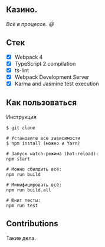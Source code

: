 Казино.
------------------------------
_Всё в процессе. :smiley:_

## Стек

- [x] Webpack 4
- [x] TypeScript 2 compilation
- [x] ts-lint
- [x] Webpack Development Server
- [x] Karma and Jasmine test execution

## Как пользоваться

Инструкция

```
$ git clone

# Установите все зависимости
$ npm install (можно и Yarn)

# Запуск watch-режима (hot-reload):
npm start

# Можно сбилдить всё:
npm run build

# Минифицировать всё:
npm run build.all

# Юнит тесты:
npm run test
```
## Contributions
Такие дела.
